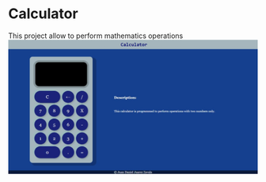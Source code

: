 # Calculator
This project allow to perform mathematics operations
![calculator](https://github.com/Dann97/Calculator/blob/master/assert/Calculator.jpeg)
